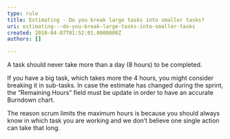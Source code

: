 ```yaml
---
type: rule
title: Estimating - Do you break large tasks into smaller tasks?
uri: estimating---do-you-break-large-tasks-into-smaller-tasks
created: 2010-04-07T01:52:01.0000000Z
authors: []

---
```




<span class='intro'> 
  <p>A task should never take more than a day (8 hours) to be completed.</p>
 </span>


  <p>If you have a big task, which takes more the 4 hours, you might consider breaking it in sub-tasks. In case the estimate has changed during the sprint, the “Remaining Hours” field must be update in order to have an accurate Burndown chart.</p>
<p>The reason scrum limits the maximum hours is because you should always know in which task you are working and we don’t believe one single action can take that long.</p>




